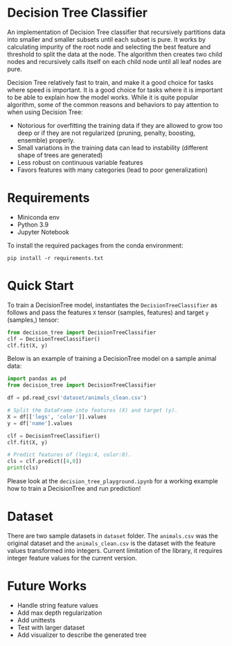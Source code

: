 # Decision Tree Classifier

An implementation of Decision Tree classifier that recursively partitions data into smaller and smaller subsets until each subset is pure. It works by calculating impurity of
the root node and selecting the best feature and threshold to split the data at the node. The algorithm then creates two child nodes and recursively calls itself on each child node until all leaf nodes are pure.

Decision Tree relatively fast to train, and make it a good choice for tasks where speed is important. It is a good choice for tasks where it is important to be able to explain how the model works. While it is quite popular algorithm, some of the common reasons and behaviors to pay attention to when using Decision Tree:

- Notorious for overfitting the training data if they are allowed to grow too deep or if they are not regularized (pruning, penalty, boosting, ensemble) properly.
- Small variations in the training data can lead to instability (different shape of trees are generated)
- Less robust on continuous variable features
- Favors features with many categories (lead to poor generalization)


# Requirements

- Miniconda env
- Python 3.9
- Jupyter Notebook

To install the required packages from the conda environment:

```
pip install -r requirements.txt
```

# Quick Start

To train a DecisionTree model, instantiates the `DecisionTreeClassifier` as follows and pass the features `X` tensor (samples, features) and target `y` (samples,) tensor:

```python
from decision_tree import DecisionTreeClassifier
clf = DecisionTreeClassifier()
clf.fit(X, y)
```

Below is an example of training a DecisionTree model on a sample animal data:

```python
import pandas as pd
from decision_tree import DecisionTreeClassifier

df = pd.read_csv('dataset/animals_clean.csv')

# Split the DataFrame into features (X) and target (y).
X = df[['legs', 'color']].values
y = df['name'].values

clf = DecisionTreeClassifier()
clf.fit(X, y)

# Predict features of (legs:4, color:0).
cls = clf.predict([4,0])
print(cls)
```

Please look at the `decision_tree_playground.ipynb` for a working example how to train a DecisionTree and run prediction!

# Dataset

There are two sample datasets in `dataset` folder. The `animals.csv` was the original dataset and the `animals_clean.csv` is the dataset with the feature values transformed into integers. Current limitation of the library, it requires integer feature values for the current version.

# Future Works 

- Handle string feature values
- Add max depth regularization
- Add unittests
- Test with larger dataset
- Add visualizer to describe the generated tree

